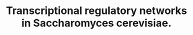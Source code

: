 ---
layout: page
title: " Transcriptional regulatory networks in Saccharomyces cerevisiae."
breadcrumb: true
categories:
    - publication
## publication related information
pub:
    authors: " Tong Ihn Lee, Nicola J. Rinaldi, Francois Robert, Duncan T. Odom, Ziv Bar-Joseph, Georg K. Gerber, Nancy M. Hannett, Christopher T. Harbison, Craig M. Thompson, Itamar Simon, Julia Zeitlinger, Ezra G. Jennings, Heather L. Murray, D. Benjamin Gordon, Bing Ren, John J. Wyrick, Jean-Bosco Tagne, Thomas L. Volkert, Ernest Fraenkel, David K. Gifford,  Richard A. Young"
    journal: " Science (New York N.Y.)"
    date: 2002-10-25
    doi:  10.1126/science.1075090
    volume:  298
    pages:  799--804
    number:  5594
    abstract: " We have determined how most of the transcriptional regulators encoded in the eukaryote Saccharomyces cerevisiae associate with genes across the genome in living cells. Just as maps of metabolic networks describe the potential pathways  that may be used by a cell to accomplish metabolic processes, this network of regulator-gene interactions describes potential pathways yeast cells can use to regulate global gene expression programs. We use this information to identify network motifs, the simplest units of network architecture, and demonstrate that  an automated process can use motifs to assemble a transcriptional regulatory network structure. Our results reveal that eukaryotic cellular functions are highly connected through networks of transcriptional regulators that regulate other transcriptional regulators.,"
---
